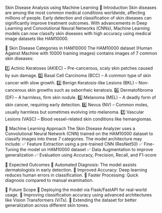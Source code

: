 Skin Disease Analysis using Machine Learning 🔹 Introduction Skin diseases are among the most common medical conditions worldwide, affecting millions of people. Early detection and classification of skin diseases can significantly improve treatment outcomes. With advancements in Deep Learning and Convolutional Neural Networks (CNNs), Machine Learning models can now classify skin diseases with high accuracy using medical image datasets like HAM10000.

🔹 Skin Disease Categories in HAM10000 The HAM10000 dataset (Human Against Machine with 10000 training images) contains images of 7 common skin diseases:

1️⃣ Actinic Keratoses (AKIEC) – Pre-cancerous, scaly skin patches caused by sun damage. 2️⃣ Basal Cell Carcinoma (BCC) – A common type of skin cancer with slow growth. 3️⃣ Benign Keratosis-like Lesions (BKL) – Non-cancerous skin growths such as seborrheic keratosis. 4️⃣ Dermatofibroma (DF) – A harmless, firm skin nodule. 5️⃣ Melanoma (MEL) – A deadly form of skin cancer, requiring early detection. 6️⃣ Nevus (NV) – Common moles, usually harmless but sometimes evolving into melanoma. 7️⃣ Vascular Lesions (VASC) – Blood vessel-related skin conditions like hemangiomas.

🔹 Machine Learning Approach The Skin Disease Analyzer uses a Convolutional Neural Network (CNN) trained on the HAM10000 dataset to classify images into these 7 categories. The model architecture may include: ✅ Feature Extraction using a pre-trained CNN (ResNet50) ✅ Fine-Tuning the model on HAM10000 dataset ✅ Data Augmentation to improve generalization ✅ Evaluation using Accuracy, Precision, Recall, and F1-score

🔹 Expected Outcomes 🔹 Automated Diagnosis: The model assists dermatologists in early detection. 🔹 Improved Accuracy: Deep learning reduces human errors in classification. 🔹 Faster Processing: Quick diagnosis compared to manual examination.

🚀 Future Scope 🔸 Deploying the model via Flask/FastAPI for real-world usage. 🔸 Improving classification accuracy using advanced architectures like Vision Transformers (ViTs). 🔸 Extending the dataset for better generalization across different skin tones.
